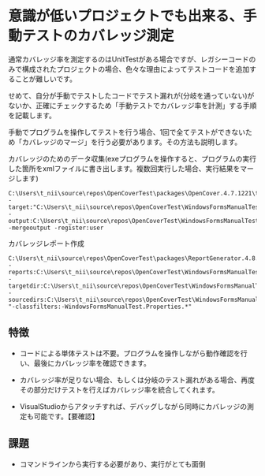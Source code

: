 # 意識が低いプロジェクトでも出来る、手動テストのカバレッジ測定

通常カバレッジ率を測定するのはUnitTestがある場合ですが、レガシーコードのみで構成されたプロジェクトの場合、色々な理由によってテストコードを追加することが難しいです。

せめて、自分が手動でテストしたコードでテスト漏れが(分岐を通っていない)がないか、正確にチェックするため「手動テストでカバレッジ率を計測」する手順を記載します。

手動でプログラムを操作してテストを行う場合、1回で全てテストができないため「カバレッジのマージ」を行う必要があります。その方法も説明します。



カバレッジのためのデータ収集(exeプログラムを操作すると、プログラムの実行した箇所をxmlファイルに書き出します。複数回実行した場合、実行結果をマージします)
```
C:\Users\t_nii\source\repos\OpenCoverTest\packages\OpenCover.4.7.1221\tools\OpenCover.Console.exe -target:"C:\Users\t_nii\source\repos\OpenCoverTest\WindowsFormsManualTest\bin\Debug\WindowsFormsManualTest.exe" -output:C:\Users\t_nii\source\repos\OpenCoverTest\WindowsFormsManualTest\bin\WindowsFormsManualTest.results.xml -mergeoutput -register:user
```


カバレッジレポート作成
```
C:\Users\t_nii\source\repos\OpenCoverTest\packages\ReportGenerator.4.8.10\tools\net47\ReportGenerator.exe -reports:C:\Users\t_nii\source\repos\OpenCoverTest\WindowsFormsManualTest\bin\WindowsFormsManualTest.*.xml -targetdir:C:\Users\t_nii\source\repos\OpenCoverTest\WindowsFormsManualTest\bin\html -sourcedirs:C:\Users\t_nii\source\repos\OpenCoverTest\WindowsFormsManualTest\ "-classfilters:-WindowsFormsManualTest.Properties.*"
```


## 特徴

* コードによる単体テストは不要。プログラムを操作しながら動作確認を行い、最後にカバレッジ率を確認できます。

* カバレッジ率が足りない場合、もしくは分岐のテスト漏れがある場合、再度その部分だけテストを行えばカバレッジ率を統合してくれます。

* VisualStudioからアタッチすれば、デバッグしながら同時にカバレッジの測定も可能です。【要確認】

## 課題

* コマンドラインから実行する必要があり、実行がとても面倒

